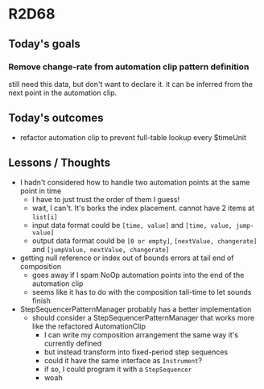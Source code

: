 # R2D68

## Today's goals

### Remove change-rate from automation clip pattern definition
still need this data, but don't want to declare it. it can be inferred from the next point in the automation clip.

## Today's outcomes
- refactor automation clip to prevent full-table lookup every $timeUnit

## Lessons / Thoughts
- I hadn't considered how to handle two automation points at the same point in time
  - I have to just trust the order of them I guess!
  - wait, I can't. It's borks the index placement. cannot have 2 items at `list[i]`
  - input data format could be `[time, value]` and `[time, value, jump-value]`
  - output data format could be `[0 or empty]`, `[nextValue, changerate]` and `[jumpValue, nextValue, changerate]`
- getting null reference or index out of bounds errors at tail end of composition
  - goes away if I spam NoOp automation points into the end of the automation clip
  - seems like it has to do with the composition tail-time to let sounds finish
- StepSequencerPatternManager probably has a better implementation
  - should consider a StepSequencerPatternManager that works more like the refactored AutomationClip
    - I can write my composition arrangement the same way it's currently defined
    - but instead transform into fixed-period step sequences
    - could it have the same interface as `Instrument`?
    - if so, I could program it with a `StepSequencer`
    - woah
